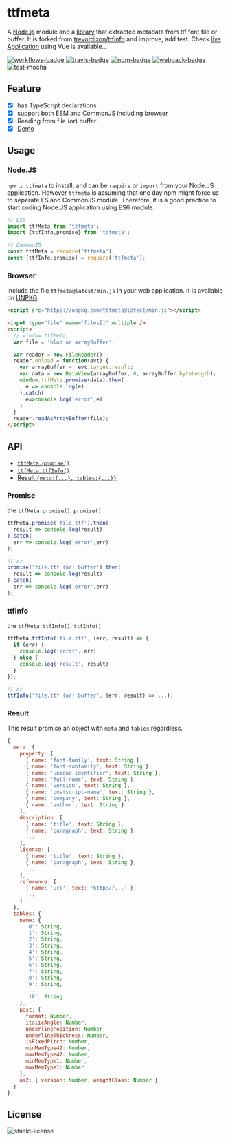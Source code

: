 # ttfmeta

A [Node.js](#nodejs) module and a [library](#browser) that extracted metadata from ttf font file or buffer. It is forked from [trevordixon/ttfinfo][forked-from] and improve, add test. Check [live Application][demo] using Vue is available...

[![workflows-badge]][workflows]
[![travis-badge]][travis]
[![npm-badge]][npm]
[![webpack-badge]][latest-min]
![test-mocha]

## Feature

- [x] has TypeScript declarations
- [x] support both ESM and CommonJS including browser
- [x] Reading from file (or) buffer
- [x] [Demo][demo]

## Usage

### Node.JS

`npm i ttfmeta` to install, and can be `require` or `import` from your Node.JS application. However `ttfmeta` is assuming that one day npm might force us to seperate ES and CommonJS module. Therefore, it is a good practice to start coding Node.JS application using ES6 module.

```js
// ES6
import ttfMeta from 'ttfmeta';
import {ttfInfo,promise} from 'ttfmeta';

// CommonJS
const ttfMeta = require('ttfmeta');
const {ttfInfo,promise} = require('ttfmeta');
```

### Browser

Include the file `ttfmeta@latest/min.js` in your web application. It is available on [UNPKG][unpkg].

```html
<script src="https://unpkg.com/ttfmeta@latest/min.js"></script>

<input type="file" name="files[]" multiple />
<script>
  // window.ttfMeta;
  var file = 'blob or arrayBuffer';

  var reader = new FileReader();
  reader.onload = function(evt) {
    var arrayBuffer =  evt.target.result;
    var data = new DataView(arrayBuffer, 0, arrayBuffer.byteLength);
    window.ttfMeta.promise(data).then(
      e => console.log(e)
    ).catch(
      e=>console.log('error',e)
    )
  }
  reader.readAsArrayBuffer(file);
</script>
```

## API

- [`ttfMeta.promise()`](#promise)
- [`ttfMeta.ttfInfo()`](#ttfInfo)
- [Result `{meta:{...}, tables:{...}}`](#result)

### Promise

the `ttfMeta.promise()`, `promise()`

```js
ttfMeta.promise('file.ttf').then(
  result => console.log(result)
).catch(
  err => console.log('error',err)
);

// or
promise('file.ttf (or) buffer').then(
  result => console.log(result)
).catch(
  err => console.log('error',err)
);
```

### ttfInfo

the `ttfMeta.ttfInfo()`, `ttfInfo()`

```js
ttfMeta.ttfInfo('file.ttf', (err, result) => {
  if (err) {
    console.log('error', err)
  } else {
    console.log('result', result)
  }
});

// or
ttfInfo('file.ttf (or) buffer', (err, result) => ...);
```

### Result

This result promise an object with `meta` and `tables` regardless.

```js
{
  meta: {
    property: [
      { name: 'font-family', text: String },
      { name: 'font-subfamily', text: String },
      { name: 'unique-identifier', text: String },
      { name: 'full-name', text: String },
      { name: 'version', text: String },
      { name: 'postscript-name', text: String },
      { name: 'company', text: String },
      { name: 'author', text: String }
    ],
    description: [
      { name: 'title', text: String },
      { name: 'paragraph', text: String },
      ...
    ],
    license: [
      { name: 'title', text: String },
      { name: 'paragraph', text: String },
      ...
    ],
    reference: [
      { name: 'url', text: 'http://...' },
      ...
    ]
  },
  tables: {
    name: {
      '0': String,
      '1': String,
      '2': String,
      '3': String,
      '4': String,
      '5': String,
      '6': String,
      '7': String,
      '8': String,
      '9': String,
      ...
      '18': String
    },
    post: {
      format: Number,
      italicAngle: Number,
      underlinePosition: Number,
      underlineThickness: Number,
      isFixedPitch: Number,
      minMemType42: Number,
      maxMemType42: Number,
      minMemType1: Number,
      maxMemType1: Number
    },
    os2: { version: Number, weightClass: Number }
  }
}
```

## License

![shield-license]

[demo]: https://khensolomon.github.io/ttfmeta/
[workflows-badge]: https://github.com/khensolomon/ttfmeta/workflows/Node/badge.svg
[workflows]: https://github.com/khensolomon/ttfmeta/actions/workflows/node.yml
[test-mocha]: https://img.shields.io/badge/test-mocha-green.svg?longCache=true
[webpack-badge]: https://img.shields.io/badge/webpack-yes-green.svg?longCache=true
[latest-min]: https://unpkg.com/ttfmeta@latest/min.js
[unpkg]: https://unpkg.com/
[travis-badge]: https://travis-ci.com/khensolomon/ttfmeta.svg
[travis]: https://travis-ci.com/khensolomon/ttfmeta
[npm-badge]: https://img.shields.io/npm/dt/ttfmeta.svg
[npm]: https://www.npmjs.com/package/ttfmeta
[shield-license]: https://img.shields.io/github/license/khensolomon/ttfmeta?style=social

[forked-from]: https://github.com/trevordixon/ttfinfo
